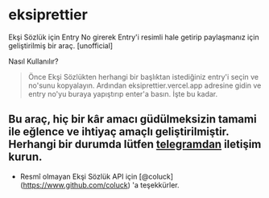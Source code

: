 # eksiprettier
Ekşi Sözlük için Entry No girerek Entry'i resimli hale getirip paylaşmanız için geliştirilmiş bir araç. [unofficial]

Nasıl Kullanılır?
> Önce Ekşi Sözlükten herhangi bir başlıktan istediğiniz entry'i seçin ve no'sunu kopyalayın. 
> Ardından eksiprettier.vercel.app adresine gidin ve entry no'yu buraya yapıştırıp enter'a basın. İşte bu kadar.

## Bu araç, hiç bir kâr amacı güdülmeksizin tamami ile eğlence ve ihtiyaç amaçlı geliştirilmiştir. Herhangi bir durumda lütfen [telegramdan](https://t.me/bpercent) iletişim kurun. 


- Resmî olmayan Ekşi Sözlük API için [@coluck] (https://www.github.com/coluck) 'a teşekkürler.

